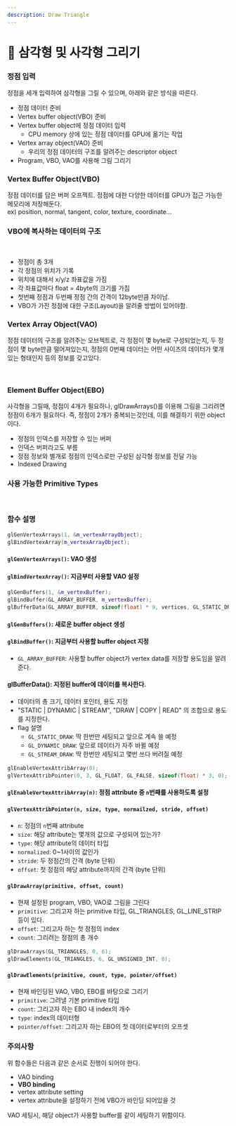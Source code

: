 ```yaml
---
description: Draw Triangle
---
```


# 📐 삼각형 및 사각형 그리기

### 정점 입력

정점을 세개 입력하여 삼각형을 그릴 수 있으며, 아래와 같은 방식을 따른다.

* 정점 데이터 준비
* Vertex buffer object(VBO) 준비
* Vertex buffer object에 정점 데이터 입력
  * CPU memory 상에 있는 정점 데이터를 GPU에 옮기는 작업
* Vertex array object(VAO) 준비
  * 우리의 정점 데이터의 구조를 알려주는 descriptor object
* Program, VBO, VAO를 사용해 그림 그리기



### Vertex Buffer Object(VBO)

정점 데이터를 담은 버퍼 오프젝트. 정점에 대한 다양한 데이터를 GPU가 접근 가능한 메모리에 저장해둔다.\
ex) position, normal, tangent, color, texture, coordinate...



### VBO에 복사하는 데이터의 구조

<figure><img src="../.gitbook/assets/스크린샷 2023-09-04 02.28.07.png" alt=""><figcaption></figcaption></figure>

* 정점이 총 3개
* 각 정점의 위치가 기록
* 위치에 대해서 x/y/z 좌표값을 가짐
* 각 좌표값마다 float = 4byte의 크기를 가짐
* 첫번째 정점과 두번째 정점 간의 간격이 12byte만큼 차이남.
* VBO가 가진 정점에 대한 구조(Layout)을 알려줄 방법이 있어야함.



### Vertex Array Object(VAO)

정점 데이터의 구조를 알려주는 오브젝트로, 각 정점이 몇 byte로 구성되었는지, 두 정점이 몇 byte만큼 떨어져있는지, 정점의 0번째 데이터는 어떤 사이즈의 데이터가 몇개 있는 형태인지 등의 정보를 갖고있다.

<figure><img src="../.gitbook/assets/스크린샷 2023-09-04 02.31.58.png" alt=""><figcaption></figcaption></figure>



### Element Buffer Object(EBO)

사각형을 그릴때, 정점이 4개가 필요하나, glDrawArrays()를 이용해 그림을 그리려면 정점이 6개가 필요하다. 즉, 정점이 2개가 중복되는것인데, 이를 해결하기 위한 object이다.

* 정점의 인덱스를 저장할 수 있는 버퍼
* 인덱스 버퍼라고도 부름
* 정점 정보와 별개로 정점의 인덱스로만 구성된 삼각형 정보를 전달 가능
* Indexed Drawing



### 사용 가능한 Primitive Types

<figure><img src="../.gitbook/assets/스크린샷 2023-09-04 02.57.20.png" alt=""><figcaption></figcaption></figure>



### 함수 설명

```cpp
glGenVertexArrays(1, &m_vertexArrayObject);
glBindVertexArray(m_vertexArrayObject);
```

#### `glGenVertexArrays()`: VAO 생성

#### `glBindVertexArray()`: 지금부터 사용할 VAO 설정

```cpp
glGenBuffers(1, &m_vertexBuffer);
glBindBuffer(GL_ARRAY_BUFFER, m_vertexBuffer);
glBufferData(GL_ARRAY_BUFFER, sizeof(float) * 9, vertices, GL_STATIC_DRAW);
```

#### `glGenBuffers()`: 새로운 buffer object 생성

#### `glBindBuffer()`: 지금부터 사용할 buffer object 지정

* `GL_ARRAY_BUFFER`: 사용할 buffer object가 vertex data를 저장할 용도임을 알려준다.&#x20;

#### glBufferData(): 지정된 buffer에 데이터를 복사한다.

* 데이터의 총 크기, 데이터 포인터, 용도 지정
* "STATIC | DYNAMIC | STREAM", "DRAW | COPY | READ" 의 조합으로 용도를 지정한다.
* flag 설명
  * `GL_STATIC_DRAW`: 딱 한번만 세팅되고 앞으로 계속 쓸 예정
  * `GL_DYNAMIC_DRAW`: 앞으로 데이터가 자주 바뀔 예정
  * `GL_STREAM_DRAW`: 딱 한번만 세팅되고 몇번 쓰다 버려질 예정

```cpp
glEnableVertexAttribArray(0);
glVertexAttribPointer(0, 3, GL_FLOAT, GL_FALSE, sizeof(float) * 3, 0);
```

#### `glEnableVertexAttribArray(n)`: 정점 attribute 중 `n`번째를 사용하도록 설정

#### `glVertexAttribPointer(n, size, type, normailzed, stride, offset)`

* `n`: 정점의 `n`번째 attribute
* `size`: 해당 attribute는 몇개의 값으로 구성되어 있는가?
* `type`: 해당 attribute의 데이터 타입
* `normalized`: 0\~1사이의 값인가
* `stride`: 두 정점간의 간격 (byte 단위)
* `offset`: 첫 정점의 헤당 attribute까지의 간격 (byte 단위)

#### `glDrawArray(primitive, offset, count)`

* 현재 설정된 program, VBO, VAO로 그림을 그린다
* `primitive`: 그리고자 하는 primitive 타입, GL\_TRIANGLES, GL\_LINE\_STRIP 등이 있다.&#x20;
* `offset`: 그리고자 하는 첫 정점의 index
* `count`: 그리려는 정점의 총 개수

```cpp
glDrawArrays(GL_TRIANGLES, 0, 6);
glDrawElements(GL_TRIANGLES, 6, GL_UNSIGNED_INT, 0);
```

#### `glDrawElements(primitive, count, type, pointer/offset)`

* 현재 바인딩된 VAO, VBO, EBO를 바탕으로 그리기
* `primitive`: 그려낼 기본 primitive 타입
* `count`: 그리고자 하는 EBO 내 index의 개수
* `type`: index의 데이터형
* `pointer/offset`: 그리고자 하는 EBO의 첫 데이터로부터의 오프셋



### 주의사항

위 함수들은 다음과 같은 순서로 진행이 되어야 한다.

* VAO binding
* **VBO binding**
* vertex attribute setting
* vertex attribute을 설정하기 전에 VBO가 바인딩 되어있을 것

VAO 세팅시, 해당 object가 사용할 buffer를 같이 세팅하기 위함이다.

